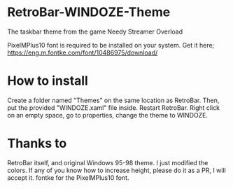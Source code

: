 # RetroBar-WINDOZE-Theme
 The taskbar theme from the game Needy Streamer Overload

PixelMPlus10 font is required to be installed on your system. Get it here;
https://eng.m.fontke.com/font/10486975/download/

# How to install
 Create a folder named "Themes" on the same location as RetroBar. Then, put the provided "WINDOZE.xaml" file inside. Restart RetroBar. Right click on an empty space, go to properties, change the theme to WINDOZE.

# Thanks to
 RetroBar itself, and original Windows 95-98 theme. I just modified the colors. If any of you know how to increase height, please do it as a PR, I will accept it.
 fontke for the PixelMPlus10 font.